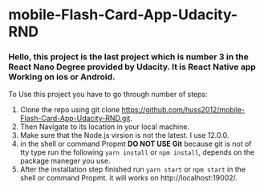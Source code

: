# mobile-Flash-Card-App-Udacity-RND

### Hello, this project is the last project which is number 3 in the React Nano Degree provided by Udacity. It is React Native app Working on ios or Android. 
 To Use this project you have to go through number of steps: 
1. Clone the repo using git clone https://github.com/huss2012/mobile-Flash-Card-App-Udacity-RND.git.
2. Then Navigate to its location in your local machine.
3. Make sure that the Node.js virsion is not the latest. I use 12.0.0.
4. in the shell or command Propmt **DO NOT USE Git** because git is not of tty type run the following `yarn install` or `npm install`, depends on the package maneger you use.
5. After the installation step finished run `yarn start` or `npm start` in the shell or command Propmt. it will works on http://localhost:19002/.

